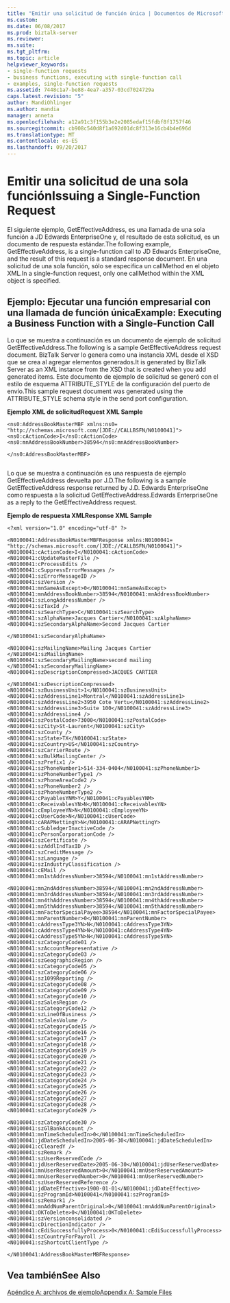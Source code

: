 ```yaml
---
title: "Emitir una solicitud de función única | Documentos de Microsoft"
ms.custom: 
ms.date: 06/08/2017
ms.prod: biztalk-server
ms.reviewer: 
ms.suite: 
ms.tgt_pltfrm: 
ms.topic: article
helpviewer_keywords:
- single-function requests
- business functions, executing with single-function call
- examples, single-function requests
ms.assetid: 7448c1a7-be88-4ea7-a357-03cd7024729a
caps.latest.revision: "5"
author: MandiOhlinger
ms.author: mandia
manager: anneta
ms.openlocfilehash: a12a91c3f155b3e2e2085edaf15fdbf8f1757f46
ms.sourcegitcommit: cb908c540d8f1a692d01dc8f313e16cb4b4e696d
ms.translationtype: MT
ms.contentlocale: es-ES
ms.lasthandoff: 09/20/2017
---
```

# <a name="issuing-a-single-function-request"></a><span data-ttu-id="70c4a-102">Emitir una solicitud de una sola función</span><span class="sxs-lookup"><span data-stu-id="70c4a-102">Issuing a Single-Function Request</span></span>
<span data-ttu-id="70c4a-103">El siguiente ejemplo, GetEffectiveAddress, es una llamada de una sola función a JD Edwards EnterpriseOne y, el resultado de esta solicitud, es un documento de respuesta estándar.</span><span class="sxs-lookup"><span data-stu-id="70c4a-103">The following example, GetEffectiveAddress, is a single-function call to JD Edwards EnterpriseOne, and the result of this request is a standard response document.</span></span> <span data-ttu-id="70c4a-104">En una solicitud de una sola función, sólo se especifica un callMethod en el objeto XML.</span><span class="sxs-lookup"><span data-stu-id="70c4a-104">In a single-function request, only one callMethod within the XML object is specified.</span></span>  
  
## <a name="example-executing-a-business-function-with-a-single-function-call"></a><span data-ttu-id="70c4a-105">Ejemplo: Ejecutar una función empresarial con una llamada de función única</span><span class="sxs-lookup"><span data-stu-id="70c4a-105">Example: Executing a Business Function with a Single-Function Call</span></span>  
 <span data-ttu-id="70c4a-106">Lo que se muestra a continuación es un documento de ejemplo de solicitud GetEffectiveAddress.</span><span class="sxs-lookup"><span data-stu-id="70c4a-106">The following is a sample GetEffectiveAddress request document.</span></span> <span data-ttu-id="70c4a-107">BizTalk Server lo genera como una instancia XML desde el XSD que se crea al agregar elementos generados.</span><span class="sxs-lookup"><span data-stu-id="70c4a-107">It is generated by BizTalk Server as an XML instance from the XSD that is created when you add generated items.</span></span> <span data-ttu-id="70c4a-108">Este documento de ejemplo de solicitud se generó con el estilo de esquema ATTRIBUTE_STYLE de la configuración del puerto de envío.</span><span class="sxs-lookup"><span data-stu-id="70c4a-108">This sample request document was generated using the ATTRIBUTE_STYLE schema style in the send port configuration.</span></span>  
  
 <span data-ttu-id="70c4a-109">**Ejemplo XML de solicitud**</span><span class="sxs-lookup"><span data-stu-id="70c4a-109">**Request XML Sample**</span></span>  
  
```  
<ns0:AddressBookMasterMBF xmlns:ns0=  
"http://schemas.microsoft.com/[JDE://CALLBSFN/N0100041]">   
<ns0:cActionCode>I</ns0:cActionCode>  
<ns0:mnAddressBookNumber>38594</ns0:mnAddressBookNumber>   
  
</ns0:AddressBookMasterMBF>  
  
```  
  
 <span data-ttu-id="70c4a-110">Lo que se muestra a continuación es una respuesta de ejemplo GetEffectiveAddress devuelta por J.D.</span><span class="sxs-lookup"><span data-stu-id="70c4a-110">The following is a sample GetEffectiveAddress response returned by J.D.</span></span> <span data-ttu-id="70c4a-111">Edwards EnterpriseOne como respuesta a la solicitud GetEffectiveAddress.</span><span class="sxs-lookup"><span data-stu-id="70c4a-111">Edwards EnterpriseOne as a reply to the GetEffectiveAddress request.</span></span>  
  
 <span data-ttu-id="70c4a-112">**Ejemplo de respuesta XML**</span><span class="sxs-lookup"><span data-stu-id="70c4a-112">**Response XML Sample**</span></span>  
  
```  
<?xml version="1.0" encoding="utf-8" ?>   
  
<N0100041:AddressBookMasterMBFResponse xmlns:N0100041=  
"http://schemas.microsoft.com/[JDE://CALLBSFN/N0100041]">  
<N0100041:cActionCode>I</N0100041:cActionCode>   
<N0100041:cUpdateMasterFile />   
<N0100041:cProcessEdits />   
<N0100041:cSuppressErrorMessages />   
<N0100041:szErrorMessageID />  
<N0100041:szVersion />   
<N0100041:mnSameAsExcept>0</N0100041:mnSameAsExcept>  
<N0100041:mnAddressBookNumber>38594</N0100041:mnAddressBookNumber>   
<N0100041:szLongAddressNumber />   
<N0100041:szTaxId />  
<N0100041:szSearchType>C</N0100041:szSearchType>   
<N0100041:szAlphaName>Jacques Cartier</N0100041:szAlphaName>   
<N0100041:szSecondaryAlphaName>Second Jacques Cartier  
  
</N0100041:szSecondaryAlphaName>   
  
<N0100041:szMailingName>Mailing Jacques Cartier  
</N0100041:szMailingName>   
<N0100041:szSecondaryMailingName>second mailing  
</N0100041:szSecondaryMailingName>   
<N0100041:szDescriptionCompressed>JACQUES CARTIER  
  
</N0100041:szDescriptionCompressed>   
<N0100041:szBusinessUnit>1</N0100041:szBusinessUnit>  
<N0100041:szAddressLine1>Montral</N0100041:szAddressLine1>   
<N0100041:szAddressLine2>3950 Cote Vertu</N0100041:szAddressLine2>   
<N0100041:szAddressLine3>Suite 100</N0100041:szAddressLine3>   
<N0100041:szAddressLine4 />   
<N0100041:szPostalCode>73000</N0100041:szPostalCode>  
<N0100041:szCity>St-Laurent</N0100041:szCity>   
<N0100041:szCounty />  
<N0100041:szState>TX</N0100041:szState>   
<N0100041:szCountry>US</N0100041:szCountry>   
<N0100041:szCarrierRoute />   
<N0100041:szBulkMailingCenter />   
<N0100041:szPrefix1 />   
<N0100041:szPhoneNumber1>514-334-0404</N0100041:szPhoneNumber1>   
<N0100041:szPhoneNumberType1 />   
<N0100041:szPhoneAreaCode2 />  
<N0100041:szPhoneNumber2 />   
<N0100041:szPhoneNumberType2 />   
<N0100041:cPayablesYNM>Y</N0100041:cPayablesYNM>   
<N0100041:cReceivablesYN>N</N0100041:cReceivablesYN>  
<N0100041:cEmployeeYN>N</N0100041:cEmployeeYN>   
<N0100041:cUserCode>N</N0100041:cUserCode>   
<N0100041:cARAPNettingY>N</N0100041:cARAPNettingY>   
<N0100041:cSubledgerInactiveCode />   
<N0100041:cPersonCorporationCode />   
<N0100041:szCertificate />   
<N0100041:szAddlIndTaxID />   
<N0100041:szCreditMessage />  
<N0100041:szLanguage />   
<N0100041:szIndustryClassification />  
<N0100041:cEMail />   
<N0100041:mn1stAddressNumber>38594</N0100041:mn1stAddressNumber>   
  
<N0100041:mn2ndAddressNumber>38594</N0100041:mn2ndAddressNumber>   
<N0100041:mn3rdAddressNumber>38594</N0100041:mn3rdAddressNumber>   
<N0100041:mn4thAddressNumber>38594</N0100041:mn4thAddressNumber>   
<N0100041:mn5thAddressNumber>38594</N0100041:mn5thAddressNumber>   
<N0100041:mnFactorSpecialPayee>38594</N0100041:mnFactorSpecialPayee>   
<N0100041:mnParentNumber>0</N0100041:mnParentNumber>  
<N0100041:cAddressType3YN>N</N0100041:cAddressType3YN>   
<N0100041:cAddressType4YN>N</N0100041:cAddressType4YN>   
<N0100041:cAddressType5YN>N</N0100041:cAddressType5YN>   
<N0100041:szCategoryCode01 />  
<N0100041:szAccountRepresentative />  
<N0100041:szCategoryCode03 />  
<N0100041:szGeographicRegion />   
<N0100041:szCategoryCode05 />  
<N0100041:szCategoryCode06 />  
<N0100041:sz1099Reporting />  
<N0100041:szCategoryCode08 />  
<N0100041:szCategoryCode09 />  
<N0100041:szCategoryCode10 />  
<N0100041:szSalesRegion />   
<N0100041:szCategoryCode12 />  
<N0100041:szLineOfBusiness />  
<N0100041:szSalesVolume />   
<N0100041:szCategoryCode15 />  
<N0100041:szCategoryCode16 />  
<N0100041:szCategoryCode17 />  
<N0100041:szCategoryCode18 />  
<N0100041:szCategoryCode19 />  
<N0100041:szCategoryCode20 />  
<N0100041:szCategoryCode21 />  
<N0100041:szCategoryCode22 />  
<N0100041:szCategoryCode23 />  
<N0100041:szCategoryCode24 />  
<N0100041:szCategoryCode25 />  
<N0100041:szCategoryCode26 />  
<N0100041:szCategoryCode27 />  
<N0100041:szCategoryCode28 />  
<N0100041:szCategoryCode29 />  
  
<N0100041:szCategoryCode30 />  
<N0100041:szGlBankAccount />  
<N0100041:mnTimeScheduledIn>0</N0100041:mnTimeScheduledIn>   
<N0100041:jdDateScheduledIn>2005-06-30</N0100041:jdDateScheduledIn>   
<N0100041:cClearedY />   
<N0100041:szRemark />  
<N0100041:szUserReservedCode />   
<N0100041:jdUserReservedDate>2005-06-30</N0100041:jdUserReservedDate>  
<N0100041:mnUserReservedAmount>0</N0100041:mnUserReservedAmount>   
<N0100041:mnUserReservedNumber>0</N0100041:mnUserReservedNumber>   
<N0100041:szUserReservedReference />  
<N0100041:jdDateEffective>1900-01-01</N0100041:jdDateEffective>   
<N0100041:szProgramId>N0100041</N0100041:szProgramId>   
<N0100041:szRemark1 />   
<N0100041:mnAddNumParentOriginal>0</N0100041:mnAddNumParentOriginal>   
<N0100041:OKToDelete>0</N0100041:OKToDelete>  
<N0100041:szVersionconsolidated />   
<N0100041:cDirectionIndicator />   
<N0100041:cEdiSuccessfullyProcess>0</N0100041:cEdiSuccessfullyProcess>   
<N0100041:szCountryForPayroll />   
<N0100041:szShortcutClientType />   
  
</N0100041:AddressBookMasterMBFResponse>  
```  
  
## <a name="see-also"></a><span data-ttu-id="70c4a-113">Vea también</span><span class="sxs-lookup"><span data-stu-id="70c4a-113">See Also</span></span>  
 [<span data-ttu-id="70c4a-114">Apéndice A: archivos de ejemplo</span><span class="sxs-lookup"><span data-stu-id="70c4a-114">Appendix A: Sample Files</span></span>](../core/appendix-a-sample-files.md)